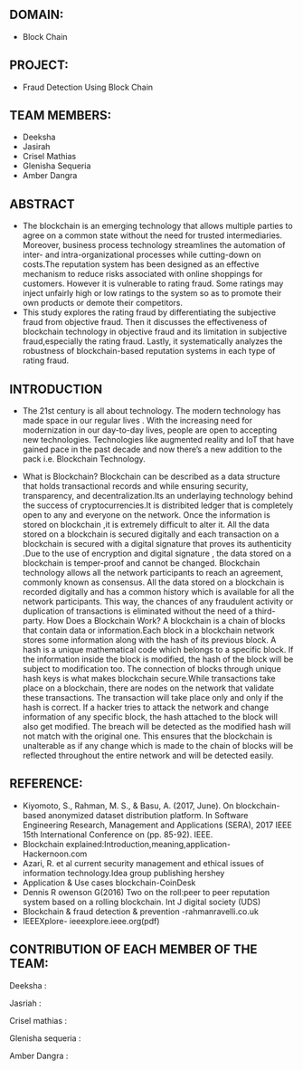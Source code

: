 
## DOMAIN:
- Block Chain
## PROJECT:
- Fraud Detection Using Block Chain
## TEAM MEMBERS:
- Deeksha
- Jasirah
- Crisel Mathias
- Glenisha Sequeria
- Amber Dangra
## ABSTRACT
- The blockchain is an emerging technology that allows multiple parties to agree on a common state without the need for trusted intermediaries. Moreover, business process technology streamlines the automation of inter- and intra-organizational processes while cutting-down on costs.The reputation system has been designed as an effective mechanism to reduce risks associated with online shoppings for customers. However it is vulnerable to rating fraud. Some ratings may inject unfairly high or low ratings to the system so as to promote their own products or demote their competitors.
- This study explores the rating fraud by differentiating the subjective fraud from objective fraud. Then it discusses the effectiveness of blockchain technology in objective fraud and its limitation in subjective fraud,especially the rating fraud. Lastly, it systematically analyzes the robustness of blockchain-based reputation systems in each type of rating fraud.
## INTRODUCTION
- The 21st century is all about technology. The modern technology has made space in our regular lives . With the increasing need for modernization in our day-to-day lives, people are open to accepting new technologies. Technologies like augmented reality and IoT that have gained pace in the past decade and now there’s a new addition to the pack i.e. Blockchain Technology.

- What is Blockchain?
Blockchain can be described as a data structure that holds transactional records and while ensuring security, transparency, and decentralization.Its an underlaying technology behind the success of cryptocurrencies.It is distribited ledger that is completely open to any and everyone on the network. Once the information is stored on blockchain ,it is extremely difficult to alter it.
All the data stored on a blockchain is secured digitally and each transaction on a blockchain is secured with a digital signature that proves its authenticity .Due to the use of encryption and digital signature , the data stored on a blockchain is temper-proof and cannot be changed.
Blockchain technology allows all the network participants to reach an agreement, commonly known as consensus. All the data stored on a blockchain is recorded digitally and has a common history which is available for all the network participants. This way, the chances of any fraudulent activity or duplication of transactions is eliminated without the need of a third-party.
How Does a Blockchain Work?
A blockchain is a chain of blocks that contain data or information.Each block in a blockchain network stores some information along with the hash of its previous block. A hash is a unique mathematical code which belongs to a specific block.
If the information inside the block is modified, the hash of the block will be subject to modification too. The connection of blocks through unique hash keys is what makes blockchain secure.While transactions take place on a blockchain, there are nodes on the network that validate these transactions.
The transaction will take place only and only if the hash is correct. If a hacker tries to attack the network and change information of any specific block, the hash attached to the block will also get modified.
The breach will be detected as the modified hash will not match with the original one. This ensures that the blockchain is unalterable as if any change which is made to the chain of blocks will be reflected throughout the entire network and will be detected easily.
## REFERENCE:
- Kiyomoto, S., Rahman, M. S., & Basu, A. (2017, June). On blockchain-based anonymized dataset distribution platform. In Software Engineering Research, Management and Applications (SERA), 2017 IEEE 15th International Conference on (pp. 85-92). IEEE.
- Blockchain explained:Introduction,meaning,application- Hackernoon.com
- Azari, R. et al current security management and ethical issues of information technology.Idea group publishing hershey
- Application & Use cases blockchain-CoinDesk
- Dennis R owenson G(2016) Two on the roll:peer to peer reputation system based on a rolling blockchain. Int J digital society (UDS)
- Blockchain & fraud detection & prevention -rahmanravelli.co.uk
- IEEEXplore- ieeexplore.ieee.org(pdf)
## CONTRIBUTION OF EACH MEMBER OF THE TEAM:
Deeksha :

Jasriah :

Crisel mathias :

Glenisha sequeria :

Amber Dangra :
